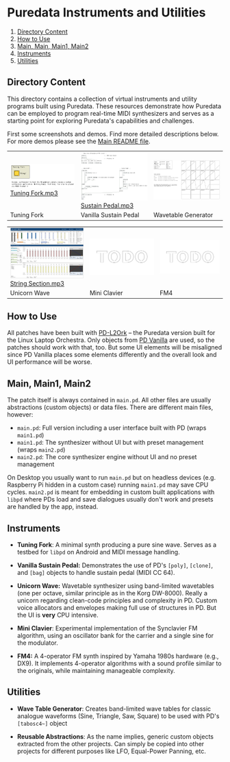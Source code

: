 Puredata Instruments and Utilities
==================================

1. [Directory Content](#directory-content)
1. [How to Use](#how-to-use)
1. [Main, Main, Main1, Main2](#main-main1-main2)
1. [Instruments](#instruments)
1. [Utilities](#utilities)

Directory Content
-----------------

This directory contains a collection of virtual instruments and utility programs
built using Puredata. These resources demonstrate how Puredata can be employed to
program real-time MIDI synthesizers and serves as a starting point for exploring
Puredata's capabilities and challenges.

First some screenshots and demos. Find more detailed descriptions below.
For more demos please see the [Main README file](../README.md).

<table>
    <tr>
        <td>
            <a href="Tuning%20Fork/Screenshots/Tuning%20Fork.png?raw=true">
                <img src="Tuning%20Fork/Screenshots/Tuning%20Fork.png?raw=true" width="300">
            </a>
            <br/>
            <a href="Tuning%20Fork/Demos/Tuning%20Fork.mp3?raw=true">Tuning Fork.mp3</a>
        </td>
        <td>
            <a href="Vanilla%20Sustain%20Pedal/Screenshots/Main%20Patch.png?raw=true">
                <img src="Vanilla%20Sustain%20Pedal/Screenshots/Main%20Patch.png?raw=true" width="300">
            </a>
            <br/>
            <a href="Vanilla%20Sustain%20Pedal/Demos/Sustain%20Pedal.mp3?raw=true">Sustain Pedal.mp3</a>
        </td>
        <td>
            <a href="Wave%20Table%20Generator/Screenshots/Main View.png?raw=true">
                <img src="Wave%20Table%20Generator/Screenshots/Main View.png?raw=true" width="300">
            </a>
        </td>
    </tr>
    <tr>
        <td>Tuning Fork</td>
        <td>Vanilla Sustain Pedal</td>
        <td>Wavetable Generator</td>
    </tr>
</table>

<table>
    <tr>
        <td>
            <a href="Unicorn%20Wave/Screenshots/Default%20Sound.png?raw=true">
                <img src="Unicorn%20Wave/Screenshots/String%20Section%20(Default%20Sound).png?raw=true" width="300">
            </a>
            <br/>
            <a href="Unicorn%20Wave/Demos/String%20Section%20(Default%20Sound).mp3?raw=true">String Section.mp3</a>
        </td>
        <td>
            <img src="../Images/TODO.png?raw=true" width="300">
        </td>
        <td>
            <img src="../Images/TODO.png?raw=true" width="300">
        </td>
    </tr>
    <tr>
        <td>Unicorn Wave</td>
        <td>Mini Clavier</td>
        <td>FM4</td>
    </tr>
</table>

How to Use
----------

All patches have been built with [PD-L2Ork](http://l2ork.music.vt.edu/main/) –
the Puredata version built for the Linux Laptop Orchestra. Only objects from
[PD Vanilla](https://puredata.info/downloads/vanilla) are used, so the patches
should work with that, too. But some UI elements will be misaligned since PD
Vanilla places some elements differently and the overall look and UI performance
will be worse.

Main, Main1, Main2
------------------

The patch itself is always contained in `main.pd`. All other files are usually
abstractions (custom objects) or data files. There are different main files,
however:

 * `main.pd`: Full version including a user interface built with PD (wraps `main1.pd`)
 * `main1.pd`: The synthesizer without UI but with preset management (wraps `main2.pd`)
 * `main2.pd`: The core synthesizer engine without UI and no preset management

On Desktop you usually want to run `main.pd` but on headless devices (e.g.
Raspberry Pi hidden in a custom case) running `main1.pd` may save CPU cycles.
`main2.pd` is meant for embedding in custom built applications with `libpd` where
PDs load and save dialogues usually don't work and presets are handled by the app,
instead.

Instruments
-----------

- **Tuning Fork**: A minimal synth producing a pure sine wave. Serves as a testbed for
  `libpd` on Android and MIDI message handling.

- **Vanilla Sustain Pedal:** Demonstrates the use of PD's `[poly]`, `[clone]`, and `[bag]`
  objects to handle sustain pedal (MIDI CC 64).

- **Unicorn Wave:** Wavetable synthesizer using band-limited wavetables (one per octave,
  similar principle as in the Korg DW-8000). Really a unicorn regarding clean-code principles
  and complexity in PD. Custom voice allocators and envelopes making full use of structures
  in PD. But the UI is **very** CPU intensive.

- **Mini Clavier**: Experimental implementation of the Synclavier FM algorithm, using an
  oscillator bank for the carrier and a single sine for the modulator.

- **FM4:** A 4-operator FM synth inspired by Yamaha 1980s hardware (e.g., DX9). It implements
  4-operator algorithms with a sound profile similar to the originals, while maintaining manageable
  complexity.

Utilities
---------

- **Wave Table Generator**: Creates band-limited wave tables for classic analogue
  waveforms (Sine, Triangle, Saw, Square) to be used with PD's `[tabosc4~]` object

- **Reusable Abstractions**: As the name implies, generic custom objects extracted
  from the other projects. Can simply be copied into other projects for different
  purposes like LFO, Equal-Power Panning, etc.
